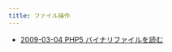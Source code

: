 ```yaml
---
title: ファイル操作
---
```



- [2009-03-04 PHP5 バイナリファイルを読む](./../../../../../../d/2009/03/04/PHP5_バイナリファイルを読む.md)




